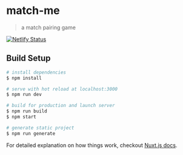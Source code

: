 # match-me

> a match pairing game

[![Netlify Status](https://api.netlify.com/api/v1/badges/cc598e4d-e07d-4800-ae62-0f57ace24faa/deploy-status)](https://app.netlify.com/sites/match-me/deploys)

## Build Setup

``` bash
# install dependencies
$ npm install

# serve with hot reload at localhost:3000
$ npm run dev

# build for production and launch server
$ npm run build
$ npm start

# generate static project
$ npm run generate
```

For detailed explanation on how things work, checkout [Nuxt.js docs](https://nuxtjs.org).
